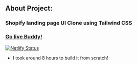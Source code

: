 ## About Project:

### **Shopify landing page UI Clone using Tailwind CSS**


### **[Go live Buddy!](https://tushar-ojha-shopify.netlify.app/)**


[![Netlify Status](https://api.netlify.com/api/v1/badges/08792b0d-05a4-4f99-97ad-0f08934f1468/deploy-status)](https://app.netlify.com/sites/tushar-ojha-web-design-landing-page/deploys)

- I took around 8 hours to build it from scratch!
